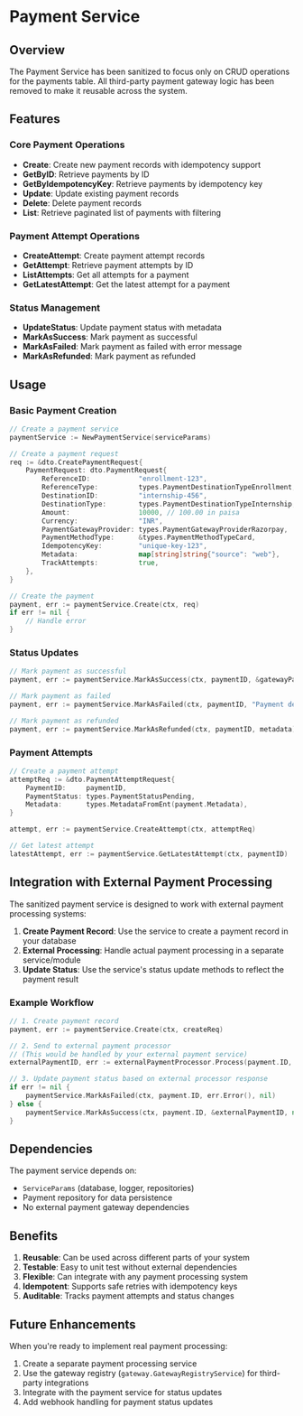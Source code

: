 # Payment Service

## Overview

The Payment Service has been sanitized to focus only on CRUD operations for the payments table. All third-party payment gateway logic has been removed to make it reusable across the system.

## Features

### Core Payment Operations

- **Create**: Create new payment records with idempotency support
- **GetByID**: Retrieve payments by ID
- **GetByIdempotencyKey**: Retrieve payments by idempotency key
- **Update**: Update existing payment records
- **Delete**: Delete payment records
- **List**: Retrieve paginated list of payments with filtering

### Payment Attempt Operations

- **CreateAttempt**: Create payment attempt records
- **GetAttempt**: Retrieve payment attempts by ID
- **ListAttempts**: Get all attempts for a payment
- **GetLatestAttempt**: Get the latest attempt for a payment

### Status Management

- **UpdateStatus**: Update payment status with metadata
- **MarkAsSuccess**: Mark payment as successful
- **MarkAsFailed**: Mark payment as failed with error message
- **MarkAsRefunded**: Mark payment as refunded

## Usage

### Basic Payment Creation

```go
// Create a payment service
paymentService := NewPaymentService(serviceParams)

// Create a payment request
req := &dto.CreatePaymentRequest{
    PaymentRequest: dto.PaymentRequest{
        ReferenceID:            "enrollment-123",
        ReferenceType:          types.PaymentDestinationTypeEnrollment,
        DestinationID:          "internship-456",
        DestinationType:        types.PaymentDestinationTypeInternship,
        Amount:                 10000, // 100.00 in paisa
        Currency:               "INR",
        PaymentGatewayProvider: types.PaymentGatewayProviderRazorpay,
        PaymentMethodType:      &types.PaymentMethodTypeCard,
        IdempotencyKey:         "unique-key-123",
        Metadata:               map[string]string{"source": "web"},
        TrackAttempts:          true,
    },
}

// Create the payment
payment, err := paymentService.Create(ctx, req)
if err != nil {
    // Handle error
}
```

### Status Updates

```go
// Mark payment as successful
payment, err := paymentService.MarkAsSuccess(ctx, paymentID, &gatewayPaymentID, metadata)

// Mark payment as failed
payment, err := paymentService.MarkAsFailed(ctx, paymentID, "Payment declined", metadata)

// Mark payment as refunded
payment, err := paymentService.MarkAsRefunded(ctx, paymentID, metadata)
```

### Payment Attempts

```go
// Create a payment attempt
attemptReq := &dto.PaymentAttemptRequest{
    PaymentID:     paymentID,
    PaymentStatus: types.PaymentStatusPending,
    Metadata:      types.MetadataFromEnt(payment.Metadata),
}

attempt, err := paymentService.CreateAttempt(ctx, attemptReq)

// Get latest attempt
latestAttempt, err := paymentService.GetLatestAttempt(ctx, paymentID)
```

## Integration with External Payment Processing

The sanitized payment service is designed to work with external payment processing systems:

1. **Create Payment Record**: Use the service to create a payment record in your database
2. **External Processing**: Handle actual payment processing in a separate service/module
3. **Update Status**: Use the service's status update methods to reflect the payment result

### Example Workflow

```go
// 1. Create payment record
payment, err := paymentService.Create(ctx, createReq)

// 2. Send to external payment processor
// (This would be handled by your external payment service)
externalPaymentID, err := externalPaymentProcessor.Process(payment.ID, payment.Amount)

// 3. Update payment status based on external processor response
if err != nil {
    paymentService.MarkAsFailed(ctx, payment.ID, err.Error(), nil)
} else {
    paymentService.MarkAsSuccess(ctx, payment.ID, &externalPaymentID, nil)
}
```

## Dependencies

The payment service depends on:

- `ServiceParams` (database, logger, repositories)
- Payment repository for data persistence
- No external payment gateway dependencies

## Benefits

1. **Reusable**: Can be used across different parts of your system
2. **Testable**: Easy to unit test without external dependencies
3. **Flexible**: Can integrate with any payment processing system
4. **Idempotent**: Supports safe retries with idempotency keys
5. **Auditable**: Tracks payment attempts and status changes

## Future Enhancements

When you're ready to implement real payment processing:

1. Create a separate payment processing service
2. Use the gateway registry (`gateway.GatewayRegistryService`) for third-party integrations
3. Integrate with the payment service for status updates
4. Add webhook handling for payment status updates
